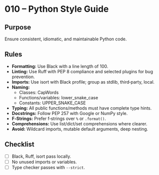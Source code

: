 # 010 – Python Style Guide

## Purpose
Ensure consistent, idiomatic, and maintainable Python code.

## Rules

- **Formatting:** Use Black with a line length of 100.
- **Linting:** Use Ruff with PEP 8 compliance and selected plugins for bug prevention.
- **Imports:** Use isort with Black profile; group as stdlib, third‑party, local.
- **Naming:**
  - Classes: CapWords
  - Functions/variables: lower_snake_case
  - Constants: UPPER_SNAKE_CASE
- **Typing:** All public functions/methods must have complete type hints.
- **Docstrings:** Follow PEP 257 with Google or NumPy style.
- **F‑Strings:** Prefer f‑strings over `%` or `.format()`.
- **Comprehensions:** Use list/dict/set comprehensions where clearer.
- **Avoid:** Wildcard imports, mutable default arguments, deep nesting.

## Checklist
- [ ] Black, Ruff, isort pass locally.
- [ ] No unused imports or variables.
- [ ] Type checker passes with `--strict`.
